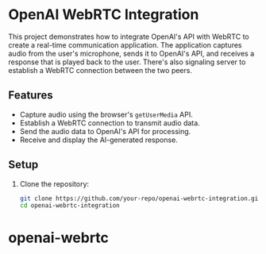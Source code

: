 # OpenAI WebRTC Integration

This project demonstrates how to integrate OpenAI's API with WebRTC to create a real-time communication application. The application captures audio from the user's microphone, sends it to OpenAI's API, and receives a response that is played back to the user.
There's also signaling server to establish a WebRTC connection between the two peers.

## Features

- Capture audio using the browser's `getUserMedia` API.
- Establish a WebRTC connection to transmit audio data.
- Send the audio data to OpenAI's API for processing.
- Receive and display the AI-generated response.

## Setup

1. Clone the repository:
   ```bash
   git clone https://github.com/your-repo/openai-webrtc-integration.git
   cd openai-webrtc-integration
   ```
# openai-webrtc
